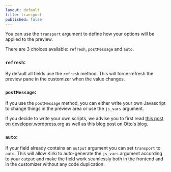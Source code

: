 ```yaml
---
layout: default
title: transport
published: false
---
```


You can use the `transport` argument to define how your options will be applied to the preview.

There are 3 choices available: `refresh`, `postMessage` and `auto`.


### `refresh`:

By default all fields use the `refresh` method. This will force-refresh the preview pane in the customizer when the value changes.

### `postMessage`:

If you use the `postMessage` method, you can either write your own Javascript to change things in the preview area or use the `js_vars` argument.

If you decide to write your own scripts, we advise you to first read [this post on developer.wordpress.org](https://developer.wordpress.org/themes/advanced-topics/customizer-api/#using-postmessage-for-improved-setting-previewing) as well as this [blog post on Otto's blog](http://ottopress.com/2012/how-to-leverage-the-theme-customizer-in-your-own-themes/).

### `auto`:

If your field already contains an `output` argument you can set `transport` to `auto`. This will allow Kirki to auto-generate the `js_vars` argument according to your `output` and make the field work seamlessly both in the frontend and in the customizer without any code duplication.
